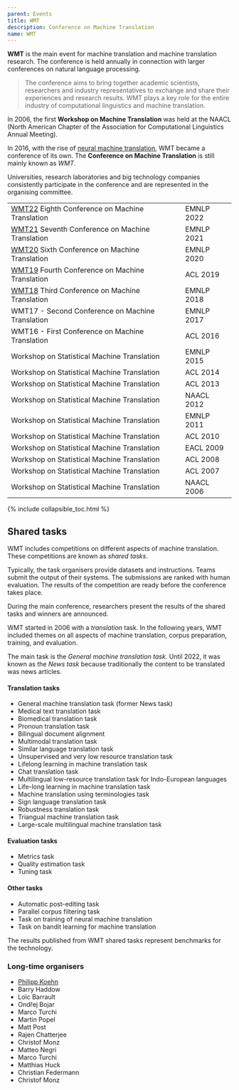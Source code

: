```yaml
---
parent: Events
title: WMT
description: Conference on Machine Translation
name: WMT
---
```


**WMT** is the main event for machine translation and machine translation research.  The conference is held annually in connection with larger conferences on natural language processing.

> The conference aims to bring together academic scientists, researchers and industry representatives to exchange and share their experiences and research results. WMT plays a key role for the entire industry of computational linguistics and machine translation.

In 2006, the first **Workshop on Machine Translation** was held at the NAACL (North American Chapter of the Association for Computational Linguistics Annual Meeting).

In 2016, with the rise of [neural machine translation](/approaches/neural-machine-translation.md), WMT became a conference of its own.  The **Conference on Machine Translation** is still mainly known as *WMT*.

Universities, research laboratories and big technology companies consistently participate in the conference and are represented in the organising committee.

|     |     |
| --- | --- |
| [WMT22](wmt22.md) Eighth Conference on Machine Translation | EMNLP 2022 |
| [WMT21](wmt21.md) Seventh Conference on Machine Translation | EMNLP 2021 |
| [WMT20](wmt20.md) Sixth Conference on Machine Translation | EMNLP 2020 |
| [WMT19](wmt19.md) Fourth Conference on Machine Translation | ACL 2019 |
| [WMT18](wmt18.md) Third Conference on Machine Translation | EMNLP 2018 |
| WMT17 - Second Conference on Machine Translation | EMNLP 2017 |
| WMT16 - First Conference on Machine Translation | ACL 2016 |
| Workshop on Statistical Machine Translation | EMNLP 2015 |
| Workshop on Statistical Machine Translation | ACL 2014 |
| Workshop on Statistical Machine Translation | ACL 2013 |
| Workshop on Statistical Machine Translation | NAACL 2012 |
| Workshop on Statistical Machine Translation | EMNLP 2011 |
| Workshop on Statistical Machine Translation | ACL 2010 |
| Workshop on Statistical Machine Translation | EACL 2009 |
| Workshop on Statistical Machine Translation | ACL 2008 |
| Workshop on Statistical Machine Translation | ACL 2007 |
| Workshop on Statistical Machine Translation | NAACL 2006 |

{% include collapsible_toc.html %}

## Shared tasks

WMT includes competitions on different aspects of machine translation. These competitions are known as *shared tasks*.

Typically, the task organisers provide datasets and instructions. Teams submit the output of their systems. The submissions are ranked with human evaluation. The results of the competition are ready before the conference takes place.

During the main conference, researchers present the results of the shared tasks and winners are announced.

WMT started in 2006 with a *translation* task. In the following years, WMT included themes on all aspects of machine translation, corpus preparation, training, and evaluation.

The main task is the *General machine translation task*. Until 2022, it was known as the *News task* because traditionally the content to be translated was news articles.

#### Translation tasks

- General machine translation task (former News task)
- Medical text translation task
- Biomedical translation task
- Pronoun translation task
- Bilingual document alignment
- Multimodal translation task
- Similar language translation task
- Unsupervised and very low resource translation task
- Lifelong learning in machine translation task
- Chat translation task
- Multilingual low-resource translation task for Indo-European languages
- Life-long learning in machine translation task
- Machine translation using terminologies task
- Sign language translation task
- Robustness translation task
- Triangual machine translation task
- Large-scale multilingual machine translation task

#### Evaluation tasks

- Metrics task
- Quality estimation task
- Tuning task

#### Other tasks

- Automatic post-editing task
- Parallel corpus filtering task
- Task on training of neural machine translation
- Task on bandit learning for machine translation

The results published from WMT shared tasks represent benchmarks for the technology.

### Long-time organisers

- [Philipp Koehn](/community/people/philipp-koehn.md)
- Barry Haddow
- Loïc Barrault
- Ondřej Bojar
- Marco Turchi
- Martin Popel
- Matt Post
- Rajen Chatterjee
- Christof Monz
- Matteo Negri
- Marco Turchi
- Matthias Huck
- Christian Federmann
- Christof Monz
